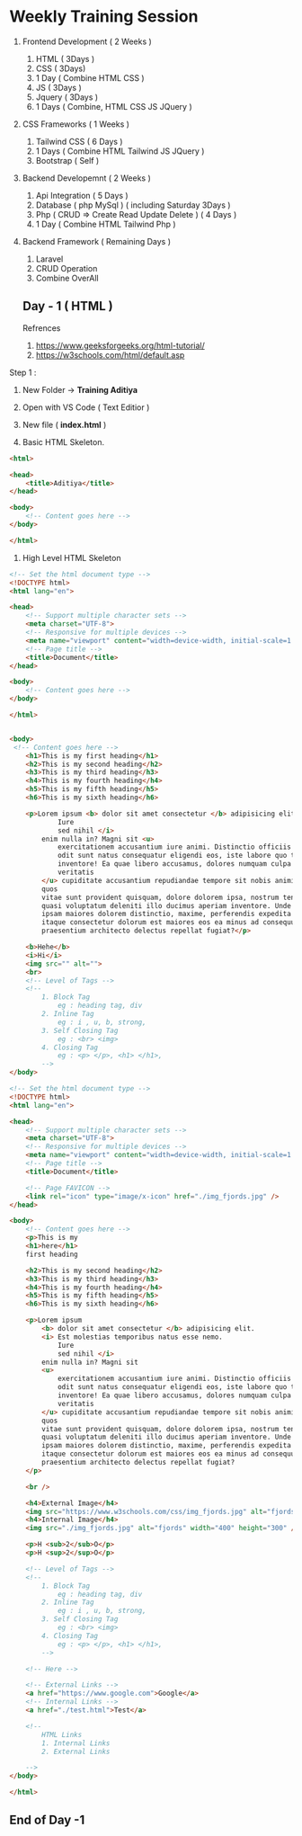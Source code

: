 # Weekly Training Session

1. Frontend Development ( 2 Weeks )
    1. HTML ( 3Days )
    2. CSS ( 3Days)
    3. 1 Day ( Combine HTML CSS )
    4. JS ( 3Days )
    5. Jquery ( 3Days )
    6. 1 Days ( Combine, HTML CSS JS JQuery )
2. CSS Frameworks ( 1 Weeks )
    1. Tailwind CSS ( 6 Days )
    2. 1 Days ( Combine HTML Tailwind JS JQuery )
    3. Bootstrap ( Self )
3. Backend Developemnt ( 2 Weeks )
    1. Api Integration ( 5 Days )
    2. Database ( php MySql )  ( including Saturday 3Days ) 
    3. Php ( CRUD ⇒ Create Read Update Delete ) ( 4 Days )
    4. 1 Day ( Combine HTML Tailwind Php )
4. Backend Framework ( Remaining Days )
    1. Laravel 
    2. CRUD Operation
    3. Combine OverAll
    
    ## **Day - 1 ( HTML )**
    
    Refrences 
    
    1. https://www.geeksforgeeks.org/html-tutorial/
    2. https://w3schools.com/html/default.asp

Step 1 : 

1. New Folder → **Training Aditiya**
2. Open with VS Code ( Text Editior )
3. New file ( **index.html** )

1. Basic HTML Skeleton.

```html
<html>

<head>
    <title>Aditiya</title>
</head>

<body>
    <!-- Content goes here -->
</body>

</html>
```

1. High Level HTML Skeleton

```html
<!-- Set the html document type -->
<!DOCTYPE html>
<html lang="en">

<head>
    <!-- Support multiple character sets -->
    <meta charset="UTF-8">
    <!-- Responsive for multiple devices -->
    <meta name="viewport" content="width=device-width, initial-scale=1.0">
    <!-- Page title -->
    <title>Document</title>
</head>

<body>
    <!-- Content goes here -->
</body>

</html>
```

```html

<body>
 <!-- Content goes here -->
    <h1>This is my first heading</h1>
    <h2>This is my second heading</h2>
    <h3>This is my third heading</h3>
    <h4>This is my fourth heading</h4>
    <h5>This is my fifth heading</h5>
    <h6>This is my sixth heading</h6>

    <p>Lorem ipsum <b> dolor sit amet consectetur </b> adipisicing elit. <i> Est molestias temporibus natus esse nemo.
            Iure
            sed nihil </i>
        enim nulla in? Magni sit <u>
            exercitationem accusantium iure animi. Distinctio officiis totam voluptate pariatur
            odit sunt natus consequatur eligendi eos, iste labore quo tenetur aspernatur provident explicabo incidunt
            inventore! Ea quae libero accusamus, dolores numquam culpa atque laboriosam, quam recusandae qui nemo
            veritatis
        </u> cupiditate accusantium repudiandae tempore sit nobis animi in sed veniam expedita! Labore eaque porro id
        quos
        vitae sunt provident quisquam, dolore dolorem ipsa, nostrum tenetur mollitia. Eligendi cumque harum cupiditate
        quasi voluptatum deleniti illo ducimus aperiam inventore. Unde praesentium ullam illum autem libero aperiam
        ipsam maiores dolorem distinctio, maxime, perferendis expedita cumque iste atque repellat vitae delectus impedit
        itaque consectetur dolorum est maiores eos ea minus ad consequuntur sunt quia at voluptatum deleniti. Quas
        praesentium architecto delectus repellat fugiat?</p>

    <b>Hehe</b>
    <i>Hi</i>
    <img src="" alt="">
    <br>
    <!-- Level of Tags -->
    <!--
        1. Block Tag
            eg : heading tag, div
        2. Inline Tag
            eg : i , u, b, strong, 
        3. Self Closing Tag
            eg : <br> <img> 
        4. Closing Tag
            eg : <p> </p>, <h1> </h1>,
        -->
</body>
```

```html
<!-- Set the html document type -->
<!DOCTYPE html>
<html lang="en">

<head>
    <!-- Support multiple character sets -->
    <meta charset="UTF-8">
    <!-- Responsive for multiple devices -->
    <meta name="viewport" content="width=device-width, initial-scale=1.0">
    <!-- Page title -->
    <title>Document</title>

    <!-- Page FAVICON -->
    <link rel="icon" type="image/x-icon" href="./img_fjords.jpg" />
</head>

<body>
    <!-- Content goes here -->
    <p>This is my
    <h1>here</h1>
    first heading

    <h2>This is my second heading</h2>
    <h3>This is my third heading</h3>
    <h4>This is my fourth heading</h4>
    <h5>This is my fifth heading</h5>
    <h6>This is my sixth heading</h6>

    <p>Lorem ipsum
        <b> dolor sit amet consectetur </b> adipisicing elit.
        <i> Est molestias temporibus natus esse nemo.
            Iure
            sed nihil </i>
        enim nulla in? Magni sit
        <u>
            exercitationem accusantium iure animi. Distinctio officiis totam voluptate pariatur
            odit sunt natus consequatur eligendi eos, iste labore quo tenetur aspernatur provident explicabo incidunt
            inventore! Ea quae libero accusamus, dolores numquam culpa atque laboriosam, quam recusandae qui nemo
            veritatis
        </u> cupiditate accusantium repudiandae tempore sit nobis animi in sed veniam expedita! Labore eaque porro id
        quos
        vitae sunt provident quisquam, dolore dolorem ipsa, nostrum tenetur mollitia. Eligendi cumque harum cupiditate
        quasi voluptatum deleniti illo ducimus aperiam inventore. Unde praesentium ullam illum autem libero aperiam
        ipsam maiores dolorem distinctio, maxime, perferendis expedita cumque iste atque repellat vitae delectus impedit
        itaque consectetur dolorum est maiores eos ea minus ad consequuntur sunt quia at voluptatum deleniti. Quas
        praesentium architecto delectus repellat fugiat?
    </p>

    <br />

    <h4>External Image</h4>
    <img src="https://www.w3schools.com/css/img_fjords.jpg" alt="fjords" width="400" height="300" />
    <h4>Internal Image</h4>
    <img src="./img_fjords.jpg" alt="fjords" width="400" height="300" />

    <p>H <sub>2</sub>O</p>
    <p>H <sup>2</sup>O</p>

    <!-- Level of Tags -->
    <!--
        1. Block Tag
            eg : heading tag, div
        2. Inline Tag
            eg : i , u, b, strong, 
        3. Self Closing Tag
            eg : <br> <img> 
        4. Closing Tag
            eg : <p> </p>, <h1> </h1>,
        -->

    <!-- Here -->

    <!-- External Links -->
    <a href="https://www.google.com">Google</a>
    <!-- Internal Links -->
    <a href="./test.html">Test</a>

    <!-- 
        HTML Links
        1. Internal Links
        2. External Links

    -->
</body>

</html>
```

## End of Day -1
